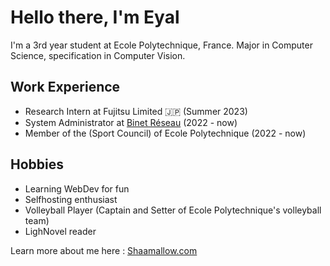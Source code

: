 # Hello there, I'm Eyal

I'm a 3rd year student at Ecole Polytechnique, France.
Major in Computer Science, specification in Computer Vision.

## Work Experience

- Research Intern at Fujitsu Limited :jp: (Summer 2023)
- System Administrator at [Binet Réseau](https://br.binets.fr) (2022 - now)
- Member of the (Sport Council) of Ecole Polytechnique (2022 - now)

## Hobbies

- Learning WebDev for fun
- Selfhosting enthusiast
- Volleyball Player (Captain and Setter of Ecole Polytechnique's volleyball team)
- LighNovel reader

Learn more about me here : [Shaamallow.com](https://me.shaamallow.com)
